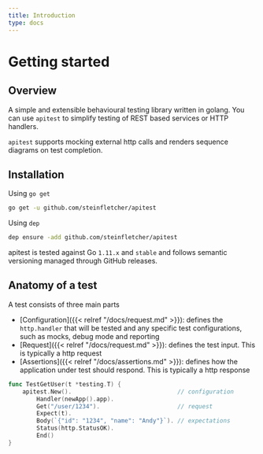 ```yaml
---
title: Introduction
type: docs
---
```


# Getting started

## Overview

A simple and extensible behavioural testing library written in golang. You can use `apitest` to simplify testing of REST based services or HTTP handlers. 

`apitest` supports mocking external http calls and renders sequence diagrams on test completion.

## Installation

Using `go get`

```bash
go get -u github.com/steinfletcher/apitest
```

Using `dep`

```bash
dep ensure -add github.com/steinfletcher/apitest
```

apitest is tested against Go `1.11.x` and `stable` and follows semantic versioning managed through GitHub releases.

## Anatomy of a test

A test consists of three main parts

- [Configuration]({{< relref "/docs/request.md" >}}): defines the `http.handler` that will be tested and any specific test configurations, such as mocks, debug mode and reporting
- [Request]({{< relref "/docs/request.md" >}}): defines the test input. This is typically a http request
- [Assertions]({{< relref "/docs/assertions.md" >}}): defines how the application under test should respond. This is typically a http response

```go
func TestGetUser(t *testing.T) {
	apitest.New().                              // configuration
		Handler(newApp().app).
		Get("/user/1234").                      // request
		Expect(t).
		Body(`{"id": "1234", "name": "Andy"}`). // expectations
		Status(http.StatusOK).
		End()
}
```
